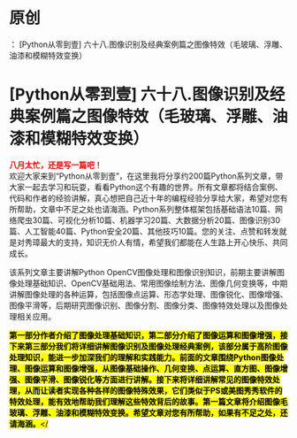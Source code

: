 # 原创
：  [Python从零到壹] 六十八.图像识别及经典案例篇之图像特效（毛玻璃、浮雕、油漆和模糊特效变换）

# [Python从零到壹] 六十八.图像识别及经典案例篇之图像特效（毛玻璃、浮雕、油漆和模糊特效变换）

<font color="red">**八月太忙，还是写一篇吧！**</font><br/> 欢迎大家来到“Python从零到壹”，在这里我将分享约200篇Python系列文章，带大家一起去学习和玩耍，看看Python这个有趣的世界。所有文章都将结合案例、代码和作者的经验讲解，真心想把自己近十年的编程经验分享给大家，希望对您有所帮助，文章中不足之处也请海涵。Python系列整体框架包括基础语法10篇、网络爬虫30篇、可视化分析10篇、机器学习20篇、大数据分析20篇、图像识别30篇、人工智能40篇、Python安全20篇、其他技巧10篇。您的关注、点赞和转发就是对秀璋最大的支持，知识无价人有情，希望我们都能在人生路上开心快乐、共同成长。

该系列文章主要讲解Python OpenCV图像处理和图像识别知识，前期主要讲解图像处理基础知识、OpenCV基础用法、常用图像绘制方法、图像几何变换等，中期讲解图像处理的各种运算，包括图像点运算、形态学处理、图像锐化、图像增强、图像平滑等，后期研究图像识别、图像分割、图像分类、图像特效处理以及图像处理相关应用。

<mark>**第一部分作者介绍了图像处理基础知识，第二部分介绍了图像运算和图像增强，接下来第三部分我们将详细讲解图像识别及图像处理经典案例，该部分属于高阶图像处理知识，能进一步加深我们的理解和实践能力。前面的文章围绕Python图像处理、图像运算和图像增强，从图像基础操作、几何变换、点运算、直方图、图像增强、图像平滑、图像锐化等方面进行讲解。接下来将详细讲解常见的图像特效处理，从而让读者实现各种各样的图像特殊效果，它们类似于PS或美图秀秀软件的特效处理，能有效地帮助我们理解这些特效背后的故事。第一篇文章将介绍图像毛玻璃、浮雕、油漆和模糊特效变换。希望文章对您有所帮助，如果有不足之处，还请海涵。**&lt;/</mark>
